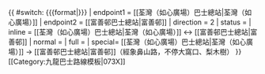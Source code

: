 {{ #switch: {{{format|}}}
  | endpoint1 = [[荃灣（如心廣場）巴士總站|荃灣（如心廣場）]]
  | endpoint2 = [[富善邨巴士總站|富善邨]]
  | direction = 2
  | status = 
  | inline = [[荃灣（如心廣場）巴士總站|荃灣（如心廣場）]] ↔ [[富善邨巴士總站|富善邨]]
  | normal = 
  | full = 
  | special= [[荃灣（如心廣場）巴士總站|荃灣（如心廣場）]] → [[富善邨巴士總站|富善邨]]（經象鼻山路，不停大窩口、梨木樹）
}}<noinclude>[[Category:九龍巴士路線模板|073X]]</noinclude>